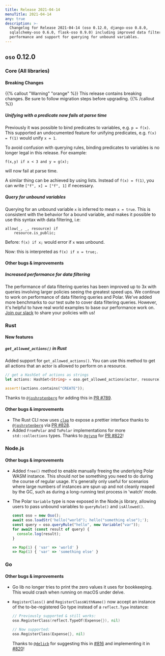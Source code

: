 ```yaml
---
title: Release 2021-04-14
menuTitle: 2021-04-14
any: true
description: >-
  Changelog for Release 2021-04-14 (oso 0.12.0, django-oso 0.8.0,
  sqlalchemy-oso 0.6.0, flask-oso 0.9.0) including improved data filtering
  performance and support for querying for unbound variables.
---
```


## `oso` 0.12.0

### Core (All libraries)

#### Breaking Changes

{{% callout "Warning" "orange" %}}
  This release contains breaking changes. Be sure to follow migration steps
  before upgrading.
{{% /callout %}}

##### Unifying with a predicate now fails at parse time

Previously it was possible to bind predicates to variables, e.g. `p = f(x)`.
This supported an undocumented feature for unifying predicates, e.g. `f(x) =
f(1)` would unify `x = 1`.

To avoid confusion with querying rules, binding predicates to variables is no
longer legal in this release. For example:

```polar
f(x,y) if x < 3 and y = g(x);
```

will now fail at parse time.

A similar thing can be achieved by using lists. Instead of `f(x) = f(1)`, you
can write `["f", x] = ["f", 1]` if necessary.

##### Query for unbound variables

Querying for an unbound variable `x` is inferred to mean `x = true`. This is
consistent with the behavior for a bound variable, and makes it possible to use
this syntax with data filtering, i.e:

```polar
allow(_, _, resource) if
    resource.is_public;
```

Before: `f(x) if x;` would error if `x` was unbound.

Now: this is interpreted as `f(x) if x = true;`.

#### Other bugs & improvements

##### Increased performance for data filtering

The performance of data filtering queries has been improved up to 3x with
queries involving larger policies seeing the greatest speed ups. We continue to
work on performance of data filtering queries and Polar. We've added more
benchmarks to our test suite to cover data filtering queries. However, it's
helpful to have real world examples to base our performance work on. [Join our
slack](https://join-slack.osohq.com) to share your policies with us!

### Rust

#### New features

##### `get_allowed_actions()` in Rust

Added support for `get_allowed_actions()`. You can use this method to get all
actions that an actor is allowed to perform on a resource.

```rust
// get a HashSet of actions as strings
let actions: HashSet<String> = oso.get_allowed_actions(actor, resource)?;

assert!(actions.contains("CREATE"));
```

Thanks to [`@joshrotenberg`](https://github.com/joshrotenberg) for adding this
in [PR #789](https://github.com/osohq/oso/pull/789).

#### Other bugs & improvements

- The Rust CLI now uses [`clap`](https://crates.io/crates/clap) to expose a
  prettier interface thanks to
  [`@joshrotenberg`](https://github.com/joshrotenberg) via [PR
  #828](https://github.com/osohq/oso/pull/828).
 - Added `FromPolar` and `ToPolar` implementations for more `std::collections`
   types. Thanks to [`@gjvnq`](https://github.com/gjvnq) for [PR
   #822](https://github.com/osohq/oso/pull/822)!

### Node.js

#### Other bugs & improvements

- Added `free()` method to enable manually freeing the underlying Polar WASM
  instance. This should *not* be something you need to do during the course of
  regular usage. It's generally only useful for scenarios where large numbers
  of instances are spun up and not cleanly reaped by the GC, such as during a
  long-running test process in 'watch' mode.

- The Polar `Variable` type is now exposed in the Node.js library, allowing
  users to pass unbound variables to `queryRule()` and `isAllowed()`.

    ```js
    const oso = new Oso();
    await oso.loadStr('hello("world"); hello("something else");');
    const query = oso.queryRule("hello", new Variable("var"));
    for await (const result of query) {
      console.log(result);
    }

    => Map(1) { 'var' => 'world' }
    => Map(1) { 'var' => 'something else' }
    ```

### Go

#### Other bugs & improvements

- Go lib no longer tries to print the zero values it uses for bookkeeping. This
  would crash when running on macOS under delve.
- `RegisterClass()` and `RegisterClassWithName()` now accept an instance of the
  to-be-registered Go type instead of a `reflect.Type` instance:

  ```go
  // Previously supported & still works:
  oso.RegisterClass(reflect.TypeOf(Expense{}), nil)

  // Now supported:
  oso.RegisterClass(Expense{}, nil)
  ```

  Thanks to [`@delicb`](https://github.com/delicb) for suggesting this in
  [#816](https://github.com/osohq/oso/issues/816) and implementing it in
  [#820](https://github.com/osohq/oso/pull/820)!
